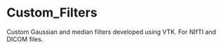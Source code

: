 # Custom_Filters
Custom Gaussian and median filters developed using VTK. For NIfTI and DICOM files.
